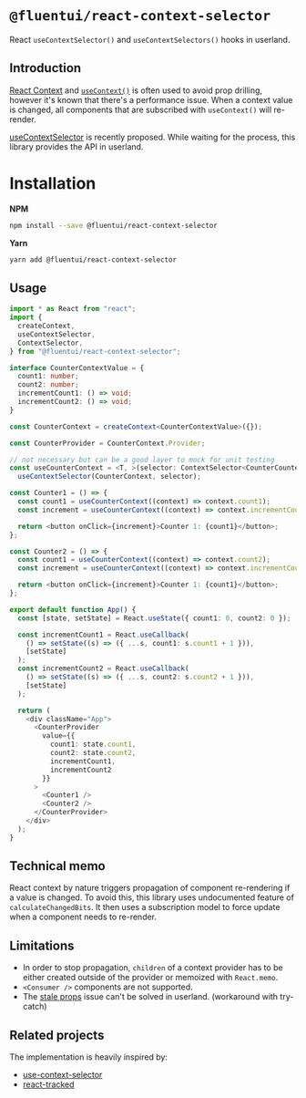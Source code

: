 # `@fluentui/react-context-selector`

React `useContextSelector()` and `useContextSelectors()` hooks in userland.

## Introduction

[React Context](https://reactjs.org/docs/context.html) and [`useContext()`](https://reactjs.org/docs/hooks-reference.html#usecontext) is often used to avoid prop drilling,
however it's known that there's a performance issue. When a context value is changed, all components that are subscribed with `useContext()` will re-render.

[useContextSelector](https://github.com/reactjs/rfcs/pull/119) is recently proposed. While waiting for the process, this library provides the API in userland.

# Installation

**NPM**

```bash
npm install --save @fluentui/react-context-selector
```

**Yarn**

```bash
yarn add @fluentui/react-context-selector
```

## Usage

```typescript
import * as React from "react";
import {
  createContext,
  useContextSelector,
  ContextSelector,
} from "@fluentui/react-context-selector";

interface CounterContextValue = {
  count1: number;
  count2: number;
  incrementCount1: () => void;
  incrementCount2: () => void;
}

const CounterContext = createContext<CounterContextValue>({});

const CounterProvider = CounterContext.Provider;

// not necessary but can be a good layer to mock for unit testing
const useCounterContext = <T, >(selector: ContextSelector<CounterCountext, T>) =>
  useContextSelector(CounterContext, selector);

const Counter1 = () => {
  const count1 = useCounterContext((context) => context.count1);
  const increment = useCounterContext((context) => context.incrementCount1);

  return <button onClick={increment}>Counter 1: {count1}</button>;
};

const Counter2 = () => {
  const count1 = useCounterContext((context) => context.count2);
  const increment = useCounterContext((context) => context.incrementCount2);

  return <button onClick={increment}>Counter 1: {count1}</button>;
};

export default function App() {
  const [state, setState] = React.useState({ count1: 0, count2: 0 });

  const incrementCount1 = React.useCallback(
    () => setState((s) => ({ ...s, count1: s.count1 + 1 })),
    [setState]
  );
  const incrementCount2 = React.useCallback(
    () => setState((s) => ({ ...s, count2: s.count2 + 1 })),
    [setState]
  );

  return (
    <div className="App">
      <CounterProvider
        value={{
          count1: state.count1,
          count2: state.count2,
          incrementCount1,
          incrementCount2
        }}
      >
        <Counter1 />
        <Counter2 />
      </CounterProvider>
    </div>
  );
}

```

## Technical memo

React context by nature triggers propagation of component re-rendering if a value is changed. To avoid this, this library uses undocumented feature of `calculateChangedBits`. It then uses a subscription model to force update when a component needs to re-render.

## Limitations

- In order to stop propagation, `children` of a context provider has to be either created outside of the provider or memoized with `React.memo`.
- `<Consumer />` components are not supported.
- The [stale props](https://react-redux.js.org/api/hooks#stale-props-and-zombie-children) issue can't be solved in userland. (workaround with try-catch)

## Related projects

The implementation is heavily inspired by:

- [use-context-selector](https://github.com/dai-shi/use-context-selector)
- [react-tracked](https://github.com/dai-shi/react-tracked)
